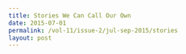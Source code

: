 ```yaml
---
title: Stories We Can Call Our Own
date: 2015-07-01
permalink: /vol-11/issue-2/jul-sep-2015/stories
layout: post
---
```

